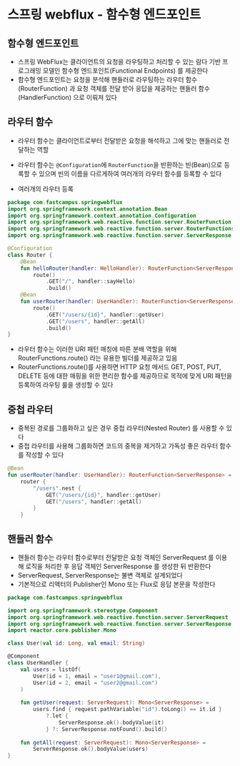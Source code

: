 # 스프링 webflux - 함수형 엔드포인트

## 함수형 엔드포인트

- 스프링 WebFlux는 클라이언트의 요청을 라우팅하고 처리할 수 있는 람다 기반 프로그래밍 모델인 함수형 엔드포인트(Functional Endpoints) 를 제공한다
- 함수형 엔드포인트는 요청을 분석해 핸들러로 라우팅하는 라우터 함수(RouterFunction) 과 요청 객체를 전달 받아 응답을 제공하는 핸들러 함수(HandlerFunction) 으로 이뤄져 있다

## 라우터 함수

- 라우터 함수는 클라이언트로부터 전달받은 요청을 해석하고 그에 맞는 핸들러로 전달하는 역할
- 라우터 함수는 `@Configuration`에 `RouterFunction`을 반환하는 빈(Bean)으로 등록할 수 있으며 빈의 이름을 다르게하여 여러개의 라우터 함수를 등록할 수 있다

- 여러개의 라우터 등록 
```kotlin
package com.fastcampus.springwebflux
import org.springframework.context.annotation.Bean
import org.springframework.context.annotation.Configuration
import org.springframework.web.reactive.function.server.RouterFunction
import org.springframework.web.reactive.function.server.RouterFunctions.route
import org.springframework.web.reactive.function.server.ServerResponse

@Configuration
class Router {
    @Bean
    fun helloRouter(handler: HelloHandler): RouterFunction<ServerResponse> =
        route()
            .GET("/", handler::sayHello)
            .build()
    @Bean
    fun userRouter(handler: UserHandler): RouterFunction<ServerResponse> =
        route()
            .GET("/users/{id}", handler::getUser)
            .GET("/users", handler::getAll)
            .build()
}
```

- 라우터 함수는 이러한 URI 패턴 매칭에 따른 분배 역할을 위해 RouterFunctions.route() 라는 유용한 빌더를 제공하고 있음
- RouterFunctions.route()를 사용하면 HTTP 요청 메서드 GET, POST, PUT, DELETE 등에 대한 매핑을 위한 편리한 함수를 제공하므로 목적에 맞게 URI 패턴을 등록하여 라우팅 룰을 생성할 수 있다

## 중첩 라우터

- 중복된 경로를 그룹화하고 싶은 경우 중첩 라우터(Nested Router) 를 사용할 수 있다
- 중첩 라우터를 사용해 그룹화하면 코드의 중복을 제거하고 가독성 좋은 라우터 함수를 작성할 수 있다

```kotlin
@Bean
fun userRouter(handler: UserHandler): RouterFunction<ServerResponse> =
    router {
        "/users".nest {
            GET("/users/{id}", handler::getUser)
            GET("/users", handler::getAll)
        }
    }
```

## 핸들러 함수

- 핸들러 함수는 라우터 함수로부터 전달받은 요청 객체인 ServerRequest 를 이용해 로직을 처리한 후 응답 객체인 ServerResponse 를 생성한 뒤 반환한다
- ServerRequest, ServerResponse는 불변 객체로 설계되었다
- 기본적으로 리액터의 Publisher인 Mono 또는 Flux로 응답 본문을 작성한다

```kotlin
package com.fastcampus.springwebflux

import org.springframework.stereotype.Component
import org.springframework.web.reactive.function.server.ServerRequest
import org.springframework.web.reactive.function.server.ServerResponse
import reactor.core.publisher.Mono

class User(val id: Long, val email: String)

@Component
class UserHandler {
    val users = listOf(
        User(id = 1, email = "user1@gmail.com"),
        User(id = 2, email = "user2@gmail.com")
    )
    
    fun getUser(request: ServerRequest): Mono<ServerResponse> =
        users.find { request.pathVariable("id").toLong() == it.id }
            ?.let {
                ServerResponse.ok().bodyValue(it)
            } ?: ServerResponse.notFound().build()
    
    fun getAll(request: ServerRequest): Mono<ServerResponse> =
        ServerResponse.ok().bodyValue(users)
}
```

